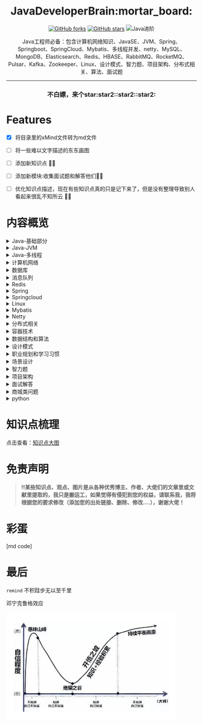<h1 align="center">JavaDeveloperBrain:mortar_board:</h1>

<div align="center">

[comment]: <> ([![GitHub issues]&#40;https://img.shields.io/github/issues/Swayingleaves/JavaDeveloperBrain?style=for-the-badge&#41;]&#40;https://github.com/Swayingleaves/JavaDeveloperBrain/issues&#41;)
[![GitHub forks](https://img.shields.io/github/forks/Swayingleaves/JavaDeveloperBrain?style=for-the-badge)](https://github.com/Swayingleaves/JavaDeveloperBrain/network)
[![GitHub stars](https://img.shields.io/github/stars/Swayingleaves/JavaDeveloperBrain?style=for-the-badge)](https://github.com/Swayingleaves/JavaDeveloperBrain/stargazers)
![Java进阶](https://img.shields.io/badge/Java-%E8%BF%9B%E9%98%B6-brightgreen?style=for-the-badge)

</div>

<p align="center">Java工程师必备：包含计算机网络知识、JavaSE、JVM、Spring、Springboot、SpringCloud、Mybatis、多线程并发、netty、MySQL、MongoDB、Elasticsearch、Redis、HBASE、RabbitMQ、RocketMQ、Pulsar、Kafka、Zookeeper、Linux、设计模式、智力题、项目架构、分布式相关、算法、面试题</p>

---
<h3 align="center">不白嫖，来个star:star2::star2::star2:</h3>

# Features

- [x] 将目录里的xMind文件转为md文件 
- [ ] 将一些难以文字描述的东东画图
- [ ] 添加新知识点 :man_technologist:
- [ ] 添加新模块:收集面试题和解答他们:man_technologist:
- [ ] 优化知识点描述，现在有些知识点真的只是记下来了，但是没有整理导致别人看起来很乱不知所云 :man_technologist:



# 内容概览

<details>
<summary><a>Java-基础部分</a></summary>

 - [基本类型](Java-基础/Java类型.md)
 - [包装类型](Java-基础/Java类型.md)
 - [关键字](Java-基础/Java关键字.md)
 - [object](Java-基础/Object.md)
 - [string](Java-基础/Object.md)
 - [数组](Java-基础/数组.md)
 - [继承](Java-基础/继承.md)
 - [反射](Java-基础/反射.md)
 - [异常](Java-基础/异常.md)
 - [泛型](Java-基础/泛型.md)
 - [容器](Java-基础/容器-collection.md)
   - [List](Java-基础/容器-collection.md#list)
     - [Vector](Java-基础/容器-collection.md#vector)
     - [LinkedList](Java-基础/容器-collection.md#linkedlist)
     - [ArrayList](Java-基础/容器-collection.md#arraylist)
     - [CopyOnWriteArrayList](Java-基础/容器-collection.md#copyonwritearraylist)
   - [Set](Java-基础/容器-collection.md#set)
     - [HashSet](Java-基础/容器-collection.md#hashset)
     - [LinkedHashSet](Java-基础/容器-collection.md#linkedhashset)
     - [TreeSet](Java-基础/容器-collection.md#treeset)
   - [queue](Java-基础/容器-collection.md#queue)
   - [Map](Java-基础/容器-map.md#map)
     - [HashMap](Java-基础/容器-map.md#hashmap)
     - [LinkedHashMap](Java-基础/容器-map.md#linkedhashmap)
     - [TreeMap](Java-基础/容器-map.md#treemap)
     - [ConcurrentHashMap](Java-基础/容器-map.md#concurrenthashmap)
     - [IdentityHashMap](Java-基础/容器-map.md#identityhashmap)
     - [WeakHashMap](Java-基础/容器-map.md#weakhashmap)
 - [Java-IO](Java-基础/JavaIO.md)
   - [文件io](Java-基础/JavaIO.md#文件io)
   - [网络io](Java-基础/JavaIO.md#网络io)
   - [NIO](Java-基础/JavaIO.md#nio)
 - [Java长期支持版本新特性](Java-基础/Java长期支持版本.md)
</details>

<details>
<summary><a>Java-JVM</a></summary>

 - [内存结构](Java-JVM/内存结构.md)
 - [垃圾回收](Java-JVM/垃圾回收.md)
 - [内存分配与回收策略](Java-JVM/内存分配与回收策略.md)
 - [类加载机制](Java-JVM/类加载机制.md)
 - [JVM调优](Java-JVM/JVM调优.md)
 - [Java即时编译](Java-JVM/Java即时编译.md)
</details>

<details>
    <summary><a>Java-多线程</a></summary>

- [线程](Java-多线程/线程.md)
- [volatile](Java-多线程/volatile.md)
- [Java对象头](Java-多线程/Java对象头.md)
- [锁机制](Java-多线程/锁机制.md)
- [线程池](Java-多线程/线程池.md)
- [CAS](Java-多线程/CAS.md)
- [AQS](Java-多线程/AQS.md)
- [ThreadLocal](Java-多线程/ThreadLocal.md)
</details>

<details>
    <summary><a>计算机网络</a></summary>

- [网络协议分层](计算机网络/网络协议分层.md)
- [TCP报文](计算机网络/TCP报文.md)
- [UDP报文](计算机网络/UDP报文.md)
- [IP报文](计算机网络/IP报文.md)  
- [TCP/IP](计算机网络/TCP_IP.md)
- [HTTP](计算机网络/HTTP.md)
- [cookie](计算机网络/cookie和session.md)
- [session](计算机网络/cookie和session.md)
- [JWT](计算机网络/JWT.md)
- [跨域](计算机网络/跨域.md)
- [网络攻击行为](计算机网络/网络攻击行为.md)
- [CDN](计算机网络/CDN.md)
- [HTTP面试题](计算机网络/HTTP面试题.md)
</details>

<details>
    <summary><a>数据库</a></summary>

- [MySQL](数据库/MySQL.md)
- [MongoDB](数据库/MySQL.md)
- [HBASE](数据库/Hbase.md)
- [Elasticsearch](数据库/Elasticsearch.md)
</details>

<details>
    <summary><a>消息队列</a></summary>

- [为什么使用消息队列](消息队列/mq常见面试题.md#为什么要使用消息队列)
- [Redis](消息队列/Redis.md)
- [RabbitMQ](消息队列/RabbitMQ.md)
- [RocketMQ](消息队列/RocketMQ.md)
- [Kafka](消息队列/Kafka.md)
- [Zookeeper](消息队列/Zookeeper.md)
- [pulsar](消息队列/Pulsar.md)
- [常见面试题](消息队列/mq常见面试题.md)
</details>

<details>
    <summary><a>Redis</a></summary>

- [特点](Redis/redis.md#特点)
- [Redis为什么这么快](Redis/redis.md#Redis为什么这么快)
- [常见使用场景](Redis/redis.md#常见使用场景)
- [数据类型](Redis/redis.md#数据类型)
- [内存回收策略](Redis/redis.md#内存回收策略)
- [持久化方式](Redis/redis.md#持久化方式)
- [Redis中的事务](Redis/redis.md#redis-中的事务)
- [常问故障场景](Redis/redis.md#常问故障场景)
- [集群](Redis/redis.md#集群)
</details>

<details>
    <summary><a>Spring</a></summary>

- [Spring](Spring/Spring.md)
- [SpringMVC](Spring/SpringMVC.md)
- [SpringBoot](Spring/Springboot.md)
</details>

<details>
    <summary><a>Springcloud</a></summary>

- [SpringCloud](SpringCloud/springcloud.md#springcloud)
- [SpringCloudAlibaba](SpringCloud/springcloud.md#springcloudalibaba)
</details>

<details>
    <summary><a>Linux</a></summary>

- [文件和目录的操作](Linux/linux.md#文件和目录的操作)
- [查看文件](Linux/linux.md#查看文件)
- [管理用户](Linux/linux.md#管理用户)
- [进程管理](Linux/linux.md#进程管理)
- [打包和压缩文件](Linux/linux.md#打包和压缩文件)
- [grep+正则表达式](Linux/linux.md#grep)
- [Vi编辑器](Linux/linux.md#Vi编辑器)
- [权限管理](Linux/linux.md#权限管理)
- [网络管理](Linux/linux.md#网络管理)
- [cpu100%怎么排查](Linux/linux.md#cpu100怎么排查)
- [用户空间与内核空间](Linux/linux.md#用户空间与内核空间)
- [进程切换](Linux/linux.md#进程切换)
- [进程的阻塞](Linux/linux.md#进程的阻塞)
- [文件描述符fd](Linux/linux.md#文件描述符fd)
- [缓存 I/O](Linux/linux.md#缓存-io)
- [IO模型](Linux/linux.md#io模型)
- [select、poll、epoll](Linux/linux.md#selectpollepoll)
</details>

<details>
    <summary><a>Mybatis</a></summary>

- [什么是mybatis](Mybatis/mybatis.md)
- [JDBC执行六步骤](Mybatis/mybatis.md)
- [mybatis执行8步骤](Mybatis/mybatis.md)
- [MyBatis整体架构](Mybatis/mybatis.md)
- [mybatis缓存](Mybatis/mybatis.md)
</details>

<details>
    <summary><a>Netty</a></summary>

- [重要的组件](Netty/netty.md#重要的组件)
- [netty的使用示例](Netty/netty.md#netty的使用示例)
- [TCP粘包/拆包问题](Netty/netty.md#tcp粘包拆包问题)
- [解编码技术](Netty/netty.md#解编码技术)
- [高性能的原因](Netty/netty.md#高性能的原因)
</details>

<details>
    <summary><a>分布式相关</a></summary>

- [分布式锁](分布式相关/分布式锁.md)
- [分布式事务](分布式相关/分布式事务.md)
- [CAP理论](分布式相关/CAP.md)
- [BASE](分布式相关/BASE.md)
- [一致性算法](分布式相关/一致性算法.md)
</details>

<details>
    <summary><a>容器技术</a></summary>

- [docker](容器技术/docker.md)
- k8s
</details>

<details>
    <summary><a>数据结构和算法</a></summary>

- [排序算法](数据结构和算法/排序算法.md)
- 树相关
- BFS
- DFS
- 回溯算法
- 二分法
- 贪心算法
- 动态规划
- 分治思想
- [LRU](数据结构和算法/LFU.md)
- [LFU](数据结构和算法/LRU.md)
- [加减乘除](数据结构和算法/加减乘除.md)
</details>

<details>
    <summary><a>设计模式</a></summary>

- [工厂模式](设计模式/工厂模式.md)
- [单例模式](设计模式/单例模式.md)
- 建造者模式
- 原型模式
- 适配器模式
- [装饰器模式](设计模式/装饰者模式.md)
- 代理模式
- 外观模式
- 桥接模式
- 组合模式
- 享元模式
- [策略模式](设计模式/策略模式.md)
- 模板方法模式
- 观察者模式
- 迭代子模式
- 责任链模式
- 备忘录模式
- 状态模式
- 访问者模式
- 中介者模式
- 解释器模式
</details>

<details>
    <summary><a>职业规划和学习习惯</a></summary>

- [项目中遇到的问题](职业规划和学习习惯/职业规划和学习习惯.md#项目中遇到的问题)
- [职业规划](职业规划和学习习惯/职业规划和学习习惯.md#职业规划)
- [平时规则](职业规划和学习习惯/职业规划和学习习惯.md#平时规则)
</details>

<details>
    <summary><a>场景设计</a></summary>

- [有A、B两个大文件，每个文件几十G,而内存只有4G,其中A文件存放学号+姓名，而B文件存放学号+分数，要求生成文件C，存放姓名和分数。怎么实现?](场景设计/场景设计.md)
- [秒杀系统怎么设计](场景设计/场景设计.md#秒杀系统怎么设计)
- [唯一ID设计](场景设计/场景设计.md#唯一ID设计)
- [产品上线出问题怎么定位错误](场景设计/场景设计.md#产品上线出问题怎么定位错误)
- [大量并发查询用户商品信息，MySQL压力大查询慢，保证速度怎么优化方案](场景设计/场景设计.md#大量并发查询用户商品信息，MySQL压力大查询慢，保证速度怎么优化方案)
- [海量日志数据，提取出某日访问百度次数最多的那个IP。给定a、b两个文件，各存放50亿个url,每个url各 占64字节，内存限制是4G,让你找出a、b文件共同的url?](场景设计/场景设计.md)
- [一般内存不足而需要分析的数据又很大的问题都可以使用分治的思想，将数据hash(x)%1000分为小文件再分别加载小文件到内存中处理即可](场景设计/场景设计.md#一般内存不足而需要分析的数据又很大的问题都可以使用分治的思想将数据hashx1000分为小文件再分别加载小文件到内存中处理即可)
- [如何保证接口的幂等性](场景设计/场景设计.md#如何保证接口的幂等性)
- [什么是延迟双删](场景设计/场景设计.md#什么是延迟双删)
- [什么是SPI](场景设计/场景设计.md#什么是SPI)
- [什么是RPC？](场景设计/场景设计.md#什么是rpc)
- [gRPC](场景设计/场景设计.md#gRPC)
- [一个优秀的RPC框架需要考虑的问题](场景设计/场景设计.md#一个优秀的RPC框架需要考虑的问题)
- [什么是DDD](场景设计/场景设计.md#什么是ddd)
- [Java实现生产者消费者](场景设计/场景设计.md#java实现生产者消费者)
- [Java实现BlockQueue](场景设计/场景设计.md#java实现blockqueue)
- [解决哈希冲突的方法](场景设计/场景设计.md#解决哈希冲突的方法)
- [排行榜设计](场景设计/场景设计.md#排行榜设计)
</details>

<details>
    <summary><a>智力题</a></summary>

- [100只试管里有-只是有毒的，现在有10个小白鼠，如何最快速地判断出那只试管有毒](智力题/智力题.md)
- [共1000瓶药水，其中I瓶有毒药。已知小白鼠喝毒药一天内死若想在一天内找到毒药，最少需要几只小白鼠?](智力题/智力题.md)
- [只有两个无刻度的水桶，-个可以装6L水，-一个可以装5L水，如何在桶里装入3L的水](智力题/智力题.md)
- [25匹马，5个赛道， 每次只能同时有5匹马跑，最少比赛几次选出前三名?家里有两个孩子,一个是女孩，另一个也是女孩的概率是多少?](智力题/智力题.md)
- [烧一根不均匀的绳，从头烧到尾总共需要1个小时。现在有若干条材质相同的绳子，问如何用烧绳的方法来计时一个小时十五分钟呢?](智力题/智力题.md)
- [共12个一样的小球，其中只有一个重量与其它不一一样(未知轻重)，给你一个天平，找出那个不同重量的球?](智力题/智力题.md)
- [有10瓶药，每瓶有10粒药，其中有一瓶是变质的。好药每颗重1克，变质的药每颗比好药重0.1克。问怎样用天秤称一次找出变质的那瓶药？](智力题/智力题.md)
- [你有两个罐子，50个红色弹球，50个蓝色弹球，如何将这100个球放入到两个罐子，随机选出一个罐子取出的球为红球的概率最大?](智力题/智力题.md)
- [抢30是双人游戏，游戏规则是:第一个人喊"1"或"2"，第二个人要接着往下喊一个或两个数，然后再轮到第一个人。 两人轮流进行下去。最后喊30的人获胜。问喊数字的最佳策略。](智力题/智力题.md)
- [某人进行10次打靶，每次打靶可能的得分为0到10分，10次打靶共得90分的可能性有多少种](智力题/智力题.md)
</details>

<details>
    <summary><a>项目架构</a></summary>
</details>

<details>
    <summary><a>面试解答</a></summary>

- [面试解答6月牛客](面试解答/面试解答2021-06.md)
- [面试解答7月牛客](面试解答/面试解答2021-07.md)
- [面试解答9月牛客](面试解答/面试解答2021-09.md)
- [面试解答10月牛客](面试解答/面试解答2021-10.md)
</details>

<details>
    <summary><a>商城类问题</a></summary>

- [秒杀](商城类问题/商城类问题.md#秒杀)
- [超卖](商城类问题/商城类问题.md#如何解决超卖问题)
- [订单延迟](商城类问题/商城类问题.md#订单延时取消怎么做)
</details>

<details>
    <summary><a>python</a></summary>

- [如何离线移植依赖包](Python/Python.md)
</details>

# 知识点梳理
点击查看：[知识点大图](img/Java.png)

# 免责声明
> **:bangbang:某些知识点、观点、图片是从各种优秀博主、作者、大佬们的文章里或文献里提取的，我只是搬运工，如果觉得有侵犯到您的权益，请联系我，我将根据您的要求修改（添加您的出处链接、删除、修改....），谢谢大佬！**


# 彩蛋

[md code]

[comment]: <> (如果你发现了这行字：快转行吧！！！Java不仅卷，学的东西真的T多了，呜呜呜呜~~~~)

# 最后

`remind` 不积跬步无以至千里

邓宁克鲁格效应

![](img/邓宁克鲁格效应.png)